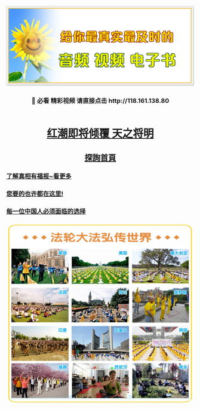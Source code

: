 
<table>
<div align="center">
<IMG SRC="https://github.com/dfchunsring/yue/blob/master/img/555-1.jpg?raw=true" width=880></a><br><h3>🌼 必看 精彩视频 请直接点击 http://118.161.138.80</h3></div>
</table>

  <div align=center><h1><b><a href="https://git.io/Ffor">红潮即将倾覆  天之将明</a></b></h1></div> 

 <div align=center><h2><a href='https://git.io/duun'>探詢首頁</a></h2></div>
 <td><h3><a href='https://git.io/zb'>了解真相有福报~看更多</a></h3> </td><p>
  
 <td><h3><a href='https://git.io/3jurs'>您要的也许都在这里!</a></h3> </td><p>

<td><h3><a href='https://git.io/3e-t3'> 每一位中国人必须面临的选择 </a><h3></td></td><p>

<table>
<div align="center">
<IMG SRC="https://github.com/dfchunsring/wer/blob/master/img/dfh-a-1.jpg?raw=true" width=880></a><br></div>
</table>
